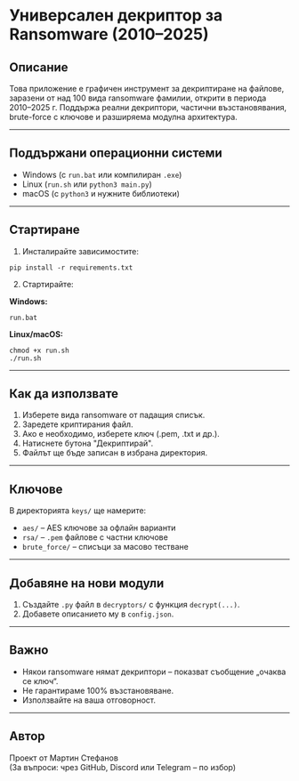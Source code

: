 # Универсален декриптор за Ransomware (2010–2025)

## Описание

Това приложение е графичен инструмент за декриптиране на файлове, заразени от над 100 вида ransomware фамилии, открити в периода 2010–2025 г. Поддържа реални декриптори, частични възстановявания, brute-force с ключове и разширяема модулна архитектура.

---

## Поддържани операционни системи

- Windows (с `run.bat` или компилиран `.exe`)
- Linux (`run.sh` или `python3 main.py`)
- macOS (с `python3` и нужните библиотеки)

---

## Стартиране

1. Инсталирайте зависимостите:

```
pip install -r requirements.txt
```

2. Стартирайте:

**Windows:**
```
run.bat
```

**Linux/macOS:**
```
chmod +x run.sh
./run.sh
```

---

## Как да използвате

1. Изберете вида ransomware от падащия списък.
2. Заредете криптирания файл.
3. Ако е необходимо, изберете ключ (.pem, .txt и др.).
4. Натиснете бутона "Декриптирай".
5. Файлът ще бъде записан в избрана директория.

---

## Ключове

В директорията `keys/` ще намерите:
- `aes/` – AES ключове за офлайн варианти
- `rsa/` – `.pem` файлове с частни ключове
- `brute_force/` – списъци за масово тестване

---

## Добавяне на нови модули

1. Създайте `.py` файл в `decryptors/` с функция `decrypt(...)`.
2. Добавете описанието му в `config.json`.

---

## Важно

- Някои ransomware нямат декриптори – показват съобщение „очаква се ключ“.
- Не гарантираме 100% възстановяване.
- Използвайте на ваша отговорност.

---

## Автор

Проект от Мартин Стефанов  
(За въпроси: чрез GitHub, Discord или Telegram – по избор)